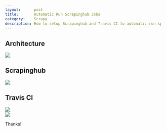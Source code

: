 ```yaml
---
layout:      post
title:       Automatic Run Scrapinghub Jobs
category:    Scrapy
description: How to setup Scrapinghub and Travis CI to automatic run spiders.
---
```


## Architecture ##

[![]({{site.baseurl}}/assets/img/auto-scrapinghub.png)]({{site.baseurl}}/assets/img/auto-scrapinghub.png)  

## Scrapinghub ##

[![]({{site.baseurl}}/assets/img/spider-auto-deploy.png)]({{site.baseurl}}/assets/img/spider-auto-deploy.png)  

## Travis CI ##

[![]({{site.baseurl}}/assets/img/travis-ci-options.png)]({{site.baseurl}}/assets/img/travis-ci-options.png)  
[![]({{site.baseurl}}/assets/img/travis-ci-cron.png)]({{site.baseurl}}/assets/img/travis-ci-cron.png)  

Thanks!  